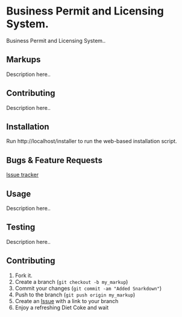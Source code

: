 Business Permit and Licensing System.
=============

Business Permit and Licensing System..

Markups
-------

Description here..


Contributing
------------

Description here..


Installation
-----------

   Run http://localhost/installer to run the web-based installation script.

Bugs & Feature Requests
-----------
[Issue tracker](https://github.com/mannysoft/ibpls/issues)



Usage
-----

   Description here..



Testing
-------

Description here..


Contributing
------------

1. Fork it.
2. Create a branch (`git checkout -b my_markup`)
3. Commit your changes (`git commit -am "Added Snarkdown"`)
4. Push to the branch (`git push origin my_markup`)
5. Create an [Issue][1] with a link to your branch
6. Enjoy a refreshing Diet Coke and wait


[r2h]: http://github.com/github/markup/tree/master/lib/github/commands/rest2html
[r2hc]: http://github.com/github/markup/tree/master/lib/github/markups.rb#L13
[1]: http://github.com/github/markup/issues